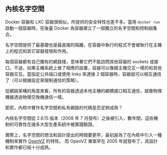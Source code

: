 ## 內核名字空間
Docker 容器和 LXC 容器很相似，所提供的安全特性也差不多。當用 `docker run` 啟動一個容器時，在後臺 Docker 為容器建立了一個獨立的名字空間和控制組集合。

名字空間提供了最基礎也是最直接的隔離，在容器中執行的程式不會被執行在主機上的程式和其它容器發現和作用。

每個容器都有自己獨有的網路棧，意味著它們不能訪問其他容器的 sockets 或接口。不過，如果主機系統上做了相應的設置，容器可以像跟主機交互一樣的和其他容器交互。當指定公共端口或使用 links 來連接 2 個容器時，容器就可以相互通信了（可以根據設定來限制通信的策略）。

從網路架構的角度來看，所有的容器透過本地主機的網橋接口相互通信，就像物理機器透過物理交換機通信一樣。

那麽，內核中實作名字空間和私有網路的代碼是否足夠成熟？

內核名字空間從 2.6.15 版本（2008 年 7 月發布）之後被引入，數年間，這些機制的可靠性在諸多大型生產系統中被實踐驗證。

實際上，名字空間的想法和設計提出的時間要更早，最初是為了在內核中引入一種機制來實作 [OpenVZ](http://en.wikipedia.org/wiki/OpenVZ) 的特性。
而 OpenVZ 專案早在 2005 年就發布了，其設計和實作都已經十分成熟。
